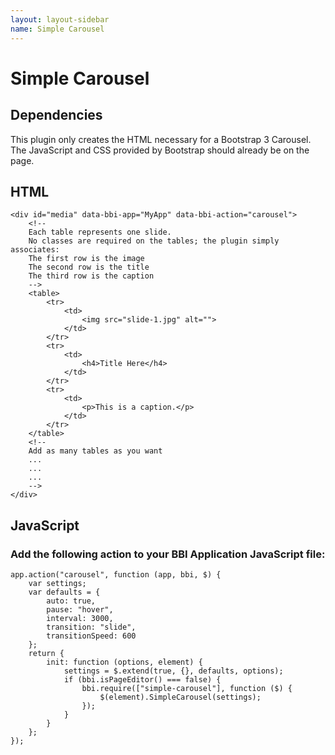 ```yaml
---
layout: layout-sidebar
name: Simple Carousel
---
```


# Simple Carousel

## Dependencies

<p class="alert alert-info">
	This plugin only creates the HTML necessary for a Bootstrap 3 Carousel. The JavaScript and CSS provided by Bootstrap should already be on the page.
</p>

## HTML

<pre class="line-numbers"><code class="language-markup">&lt;div id="media" data-bbi-app="MyApp" data-bbi-action="carousel">
	&lt;!--
	Each table represents one slide.
	No classes are required on the tables; the plugin simply associates:
	The first row is the image
	The second row is the title
	The third row is the caption
	-->
	&lt;table>
		&lt;tr>
			&lt;td>
				&lt;img src="slide-1.jpg" alt="">
			&lt;/td>
		&lt;/tr>
		&lt;tr>
			&lt;td>
				&lt;h4>Title Here&lt;/h4>
			&lt;/td>
		&lt;/tr>
		&lt;tr>
			&lt;td>
				&lt;p>This is a caption.&lt;/p>
			&lt;/td>
		&lt;/tr>
	&lt;/table>
	&lt;!--
	Add as many tables as you want
	...
	...
	...
	-->
&lt;/div></code></pre>

## JavaScript

### Add the following action to your BBI Application JavaScript file:

<pre class="line-numbers"><code class="language-javascript">app.action("carousel", function (app, bbi, $) {
	var settings;
	var defaults = {
        auto: true,
        pause: "hover",
        interval: 3000,
        transition: "slide",
        transitionSpeed: 600
    };
    return {
        init: function (options, element) {
            settings = $.extend(true, {}, defaults, options);
            if (bbi.isPageEditor() === false) {
	            bbi.require(["simple-carousel"], function ($) {
	                $(element).SimpleCarousel(settings);
	            });
            }
        }
    };
});</code></pre>
